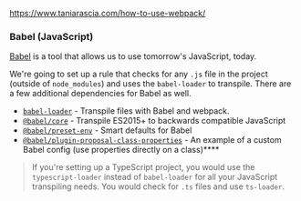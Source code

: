 https://www.taniarascia.com/how-to-use-webpack/



### Babel (JavaScript)

[Babel](https://babeljs.io/) is a tool that allows us to use tomorrow's JavaScript, today.

We're going to set up a rule that checks for any `.js` file in the project (outside of `node_modules`) and uses the `babel-loader` to transpile. There are a few additional dependencies for Babel as well.

- [`babel-loader`](https://webpack.js.org/loaders/babel-loader/) - Transpile files with Babel and webpack.
- [`@babel/core`](https://www.npmjs.com/package/@babel/core) - Transpile ES2015+ to backwards compatible JavaScript
- [`@babel/preset-env`](https://babeljs.io/docs/en/babel-preset-env) - Smart defaults for Babel
- [`@babel/plugin-proposal-class-properties`](https://babeljs.io/docs/en/babel-plugin-proposal-class-properties) - An example of a custom Babel config (use properties directly on a class)****

> If you're setting up a TypeScript project, you would use the `typescript-loader` instead of `babel-loader` for all your JavaScript transpiling needs. You would check for `.ts` files and use `ts-loader`.

